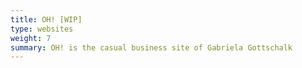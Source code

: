 ```yaml
---
title: OH! [WIP]
type: websites
weight: 7
summary: OH! is the casual business site of Gabriela Gottschalk
---
```

